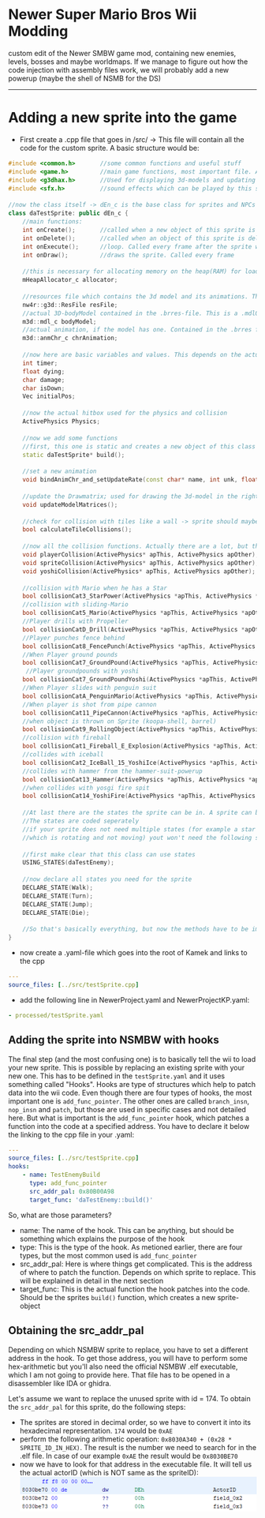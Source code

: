 # Newer Super Mario Bros Wii Modding

custom edit of the Newer SMBW game mod, containing new enemies, levels, bosses and maybe worldmaps.
If we manage to figure out how the code injection with assembly files work, we will probably add a new powerup (maybe the shell of NSMB for the DS)
___
# Adding a new sprite into the game

- First create a .cpp file that goes in /src/ -> This file will contain all the code for the custom sprite. A basic structure would be:
```c++
#include <common.h>       //some common functions and useful stuff
#include <game.h>         //main game functions, most important file. Almost everything you use from NSMBW is located here
#include <g3dhax.h>       //Used for displaying 3d-models and updating graphics
#include <sfx.h>          //sound effects which can be played by this sprite (e.g. die-sound when Mario jumps on it)

//now the class itself -> dEn_c is the base class for sprites and NPCs
class daTestSprite: public dEn_c {
    //main functions:
    int onCreate();       //called when a new object of this sprite is created
    int onDelete();       //called when an object of this sprite is deleted
    int onExecute();      //loop. Called every frame after the sprite was created with onCreate()
    int onDraw();         //draws the sprite. Called every frame
    
    //this is necessary for allocating memory on the heap(RAM) for loading the actual 3D-Model
    mHeapAllocator_c allocator;
    
    //resources file which contains the 3d model and its animations. This is usually a .brres-file
    nw4r::g3d::ResFile resFile;
    //actual 3D-bodyModel contained in the .brres-file. This is a .mdl0-file
    m3d::mdl_c bodyModel;
    //actual animation, if the model has one. Contained in the .brres file and stored in a .chr0-file
    m3d::anmChr_c chrAnimation;
    
    //now here are basic variables and values. This depends on the actual type of sprite. Basic ones are
    int timer;
    float dying;
    char damage;
    char isDown;
    Vec initialPos;
    
    //now the actual hitbox used for the physics and collision
    ActivePhysics Physics;
    
    //now we add some functions
    //first, this one is static and creates a new object of this class
    static daTestSprite* build();
    
    //set a new animation
    void bindAnimChr_and_setUpdateRate(const char* name, int unk, float unk2, float rate);
    
    //update the Drawmatrix; used for drawing the 3d-model in the right "perspective"
    void updateModelMatrices();
    
    //check for collision with tiles like a wall -> sprite should maybe turn
    bool calculateTileCollisions();
    
    //now all the collision functions. Actually there are a lot, but the most common used ones are:
    void playerCollision(ActivePhysics* apThis, ActivePhysics apOther);
    void spriteCollision(ActivePhysics* apThis, ActivePhysics apOther);
    void yoshiCollision(ActivePhysics* apThis, ActivePhysics apOther);
    
    //collision with Mario when he has a Star
    bool collisionCat3_StarPower(ActivePhysics *apThis, ActivePhysics *apOther);	
    //collision with sliding-Mario
    bool collisionCat5_Mario(ActivePhysics *apThis, ActivePhysics *apOther);
    //Player drills with Propeller
    bool collisionCatD_Drill(ActivePhysics *apThis, ActivePhysics *apOther);
    //Player punches fence behind
    bool collisionCat8_FencePunch(ActivePhysics *apThis, ActivePhysics *apOther);	
    //When Player ground pounds
    bool collisionCat7_GroundPound(ActivePhysics *apThis, ActivePhysics *apOther);
     //Player groundpounds with yoshi
    bool collisionCat7_GroundPoundYoshi(ActivePhysics *apThis, ActivePhysics *apOther);	
    //When Player slides with penguin suit
    bool collisionCatA_PenguinMario(ActivePhysics *apThis, ActivePhysics *apOther);	
    //When player is shot from pipe cannon
    bool collisionCat11_PipeCannon(ActivePhysics *apThis, ActivePhysics *apOther);
    //when object is thrown on Sprite (koopa-shell, barrel)
    bool collisionCat9_RollingObject(ActivePhysics *apThis, ActivePhysics *apOther);		
    //collision with fireball
    bool collisionCat1_Fireball_E_Explosion(ActivePhysics *apThis, ActivePhysics *apOther);
    //collides with iceball
    bool collisionCat2_IceBall_15_YoshiIce(ActivePhysics *apThis, ActivePhysics *apOther);		        
    //collides with hammer from the hammer-suit-powerup
    bool collisionCat13_Hammer(ActivePhysics *apThis, ActivePhysics *apOther);	
    //when collides with yosgi fire spit
    bool collisionCat14_YoshiFire(ActivePhysics *apThis, ActivePhysics *apOther);	                  
    
    //At last there are the states the sprite can be in. A sprite can be in only one state at a specific time
    //The states are coded seperately
    //if your sprite does not need multiple states (for example a star coin has just one state, 
    //which is rotating and not moving) yout won't need the following section
    
    //first make clear that this class can use states
    USING_STATES(daTestEnemy);
    
    //now declare all states you need for the sprite
    DECLARE_STATE(Walk);
    DECLARE_STATE(Turn);
    DECLARE_STATE(Jump);
    DECLARE_STATE(Die);
    
    //So that's basically everything, but now the methods have to be implemented, and this is the real coding part, yeah!
}
```
- now create a .yaml-file which goes into the root of Kamek and links to the cpp
```yaml
---
source_files: [../src/testSprite.cpp]
```
- add the following line in NewerProject.yaml and NewerProjectKP.yaml:
```yaml
- processed/testSprite.yaml
```

## Adding the sprite into NSMBW with hooks
The final step (and the most confusing one) is to basically tell the wii to load your new sprite. This is possible by replacing an existing sprite
with your new one. This has to be defined in the ```testSprite.yaml``` and it uses something called "Hooks". Hooks are type of structures which
help to patch data into the wii code. Even though there are four types of hooks, the most important one is ```add_func_pointer```. The other ones are 
called ```branch_insn```, ```nop_insn``` and ```patch```, but those are used in specific cases and not detailed here.
But what is important is the ```add_func_pointer``` hook, which patches a function into the code at a specified address. You have to declare it below 
the linking to the cpp file in your .yaml:
```yaml
---
source_files: [../src/testSprite.cpp]
hooks:
    - name: TestEnemyBuild
      type: add_func_pointer
      src_addr_pal: 0x80B00A98
      target_func: 'daTestEnemy::build()'
```
So, what are those parameters?

- name: The name of the hook. This can be anything, but should be something which explains the purpose of the hook
- type: This is the type of the hook. As metioned earlier, there are four types, but the most common used is ```add_func_pointer```
- src_addr_pal: Here is where things get complicated. This is the address of where to patch the function. Depends on which sprite to replace.
                This will be explained in detail in the next section
- target_func: This is the actual function the hook patches into the code. Should be the sprites ```build()``` function, which creates a new sprite-object

## Obtaining the src_addr_pal

Depending on which NSMBW sprite to replace, you have to set a different address in the hook. To get those address, you will have to perform some hex-arithmetic
but you'll also need the official NSMBW .elf executable, which I am not going to provide here. That file has to be opened in a disassembler like IDA or ghidra.

Let's assume we want to replace the unused sprite with id = 174. To obtain the ```src_addr_pal``` for this sprite, do the following steps:

- The sprites are stored in decimal order, so we have to convert it into its hexadecimal representation. ```174``` would be ```0xAE```
- perform the following arithmetic operation: ```0x8030A340 + (0x28 * SPRITE_ID_IN_HEX)```. The result is the number we need to search for in the .elf file.
  In case of our example ```0xAE``` the result would be ```0x8030BE70```
- now we have to look for that address in the executable file. It will tell us the actual actorID (which is NOT same as the spriteID):
![FirstAdress](images/first_address.png)
